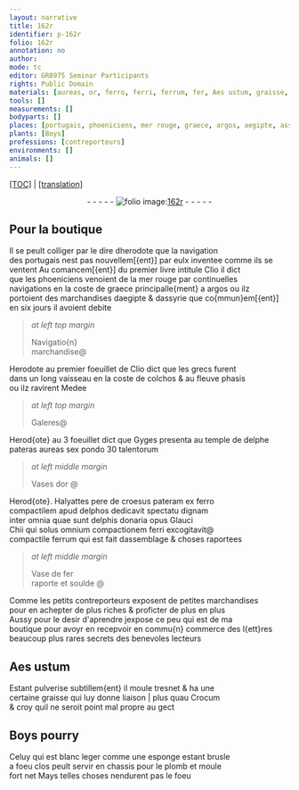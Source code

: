 ```yaml
---
layout: narrative
title: 162r
identifier: p-162r
folio: 162r
annotation: no
author:
mode: tc
editor: GR8975 Seminar Participants
rights: Public Domain
materials: [aureas, or, ferro, ferri, ferrum, fer, Aes ustum, graisse, Crocum, plomb]
tools: []
measurements: []
bodyparts: []
places: [portugais, phoeniciens, mer rouge, graece, argos, aegipte, assyrie, Herodote, grecs, colchos, phasis, delphe, delphos, delphis]
plants: [Boys]
professions: [contreporteurs]
environments: []
animals: []
---
```


<p><a href="{{ site.baseurl }}/diplomatic/" target="_blank">[TOC]</a> | <a href="{{ site.baseurl }}/texts/p-162r_tl/">[translation]</a></p><div class="folio" align="center">- - - - - <a href="http://gallica.bnf.fr/ark:/12148/btv1b10500001g/f329.item.r=" target="_blank"><img src="https://cu-mkp.github.io/2017-workshop-edition/assets/photo-icon.png" alt="folio image: " style="display:inline-block; margin-bottom:-3px;"/>162r</a> - - - - - </div>  
  

## Pour la boutique

 
Il se peult colliger par le dire d<span class="pn">herodote</span> que la navigation<br/> des <span class="pl">portugais</span> nest pas nouvellem[{ent}] par eulx inventee comme ils se<br/> ventent Au comancem[{ent}] du premier livre intitule Clio il dict<br/> que les <span class="pl">phoeniciens</span> venoient de la <span class="pl">mer rouge</span> par continuelles<br/> navigations en la coste de <span class="pl">graece</span> principalle{ment} a <span class="pl">argos</span> ou ilz<br/> portoient des marchandises d<span class="pl">aegipte</span> & d<span class="pl">assyrie</span> que co{mmun}em[{ent}]<br/> en six jours il avoient debite
 
> *at left top margin*
> 
> 
>   Navigatio{n}<br/>marchandise@
 
<span class="pl">Herodote</span> au premier foeuillet de Clio dict que les <span class="pl">grecs</span> furent<br/> dans un long vaisseau en la coste de <span class="pl">colchos</span> & au fleuve <span class="pl">phasis</span><br/> ou ilz ravirent <span class="pn">Medee</span> 
 
> *at left top margin*
> 
> 
>   Galeres@
 
<span class="pn">Herod{ote}</span> au 3 foeuillet dict que <span class="pn">Gyges</span> presenta au temple de <span class="pl">delphe</span><br/> pateras <span class="m">aureas</span> sex pondo 30 <span class="cn">talentorum</span>
 
> *at left middle margin*
> 
> 
>   Vases d<span class="m">or</span> @
 
<span class="pn">Herod{ote}</span>. <span class="pn">Halyattes</span> pere de <span class="pn">croesus</span> pateram ex <span class="m">ferro</span><br/> compactilem apud <span class="pl">delphos</span> dedicavit spectatu dignam<br/> inter omnia quae sunt <span class="pl">delphis</span> donaria opus <span class="pn">Glauci<br/> Chii</span> qui solus omnium compactionem <span class="m">ferri</span> excogitavit@<br/> compactile <span class="m">ferrum</span> qui est fait dassemblage & choses raportees
 
> *at left middle margin*
> 
> 
>   Vase de <span class="m">fer</span><br/>raporte et soulde @
 
 Comme les petits <span class="pro">contreporteurs</span> exposent de petites marchandises<br/> pour en achepter de plus riches & proficter de plus en plus<br/> Aussy pour le desir d'aprendre jexpose ce peu qui est de ma<br/> boutique pour <span class="del">avoyr en</span> recepvoir en commu{n} commerce des l{ett}res<br/> beaucoup plus rares secrets des benevoles lecteurs
  
 
  

## <span class="m">Aes ustum</span>

 
Estant pulverise subtillem{ent} il moule tresnet & ha une<br/> certaine <span class="m">graisse</span> qui luy donne liaison | plus quau <span class="m">Crocum</span><br/> & croy quil ne seroit point mal propre au gect
 
 
  

## <span class="pa">Boys</span> pourry

 
Celuy qui est blanc leger comme une esponge estant brusle<br/> a foeu clos peult servir en chassis pour le <span class="m">plomb</span> et moule<br/> fort net Mays telles choses nendurent pas le foeu
 
